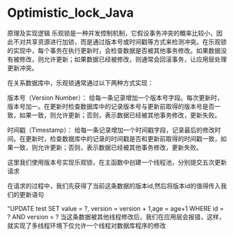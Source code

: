 # Optimistic_lock_Java
原理及实现逻辑
乐观锁是一种并发控制机制，它假设事务冲突的概率比较小，因此不对共享资源进行加锁，而是通过版本号或时间戳等方式来检测冲突。在乐观锁的实现中，每个事务在执行更新时，会检查数据是否被其他事务修改。如果数据没有被修改，则允许更新；如果数据已经被修改，则通常会回滚事务，让应用层处理更新冲突。

在关系数据库中，乐观锁通常通过以下两种方式实现：

版本号（Version Number）： 给每一条记录增加一个版本号字段。每次更新时，版本号加一。在更新时检查数据库中的记录版本号与更新前取得的版本号是否一致，如果一致，则允许更新；否则，表示数据已经被其他事务修改，更新失败。

时间戳（Timestamp）： 给每一条记录增加一个时间戳字段，记录最后的修改时间。在更新时，检查数据库中的记录的时间戳是否和更新前取得的时间戳一致，如果一致，则允许更新；否则，表示数据已经被其他事务修改，更新失败。

这里我们使用版本号实现乐观锁，在主函数中创建一个线程池，分别提交五次更新请求

在请求的过程中，我们先获得了当前这条数据的版本id,然后将版本id的值得传入我们的更新语句

"UPDATE test SET value = ?, version = version + 1,age = age+1 WHERE id = ? AND version = ?
当这条数据被其他线程修改后，我们在应用层会报错，这样，就实现了多线程环境下仅允许一个线程对数据库程序的修改
